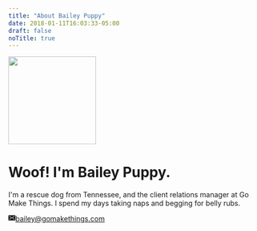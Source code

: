 ```yaml
---
title: "About Bailey Puppy"
date: 2018-01-11T16:03:33-05:00
draft: false
noTitle: true
---
```


<p class="text-center"><img src="/img/bailey.jpg" width="175" height="175" class="img-circle"></p>

<h1 class="no-padding-top">Woof! I'm Bailey Puppy.</h1>

I'm a rescue dog from Tennessee, and the client relations manager at Go Make Things. I spend my days taking naps and begging for belly rubs.

<a class="link-no-underline" href="mailto:&#098;&#097;&#105;&#108;&#101;&#121;&#064;&#103;&#111;&#109;&#097;&#107;&#101;&#116;&#104;&#105;&#110;&#103;&#115;&#046;&#099;&#111;&#109;"><svg xmlns="http://www.w3.org/2000/svg" class="margin-right" style="height:1em;width:1em" viewBox="0 0 16 16" aria-labelledby="email-title"><title id="email-title">Email: </title><path fill="currentColor" d="M15 2H1c-.55 0-1 .45-1 1v10c0 .55.45 1 1 1h14c.55 0 1-.45 1-1V3c0-.55-.45-1-1-1zM5.831 9.773l-3 2.182a.559.559 0 0 1-.785-.124.563.563 0 0 1 .124-.786l3-2.182a.563.563 0 0 1 .662.91zm8.124 2.058a.563.563 0 0 1-.785.124l-3-2.182a.563.563 0 0 1 .662-.91l3 2.182a.563.563 0 0 1 .124.786zm-.124-6.876l-5.5 4a.562.562 0 0 1-.662 0l-5.5-4a.563.563 0 0 1 .662-.91L8 7.804l5.169-3.759a.563.563 0 0 1 .662.91z"/></svg>&#098;&#097;&#105;&#108;&#101;&#121;&#064;&#103;&#111;&#109;&#097;&#107;&#101;&#116;&#104;&#105;&#110;&#103;&#115;&#046;&#099;&#111;&#109;</a>